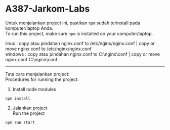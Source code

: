 # A387-Jarkom-Labs

Untuk menjalankan project ini, pastikan `npm` sudah terinstall pada komputer/laptop Anda.</br>
To run this project, make sure `npm` is installed on your computer/laptop.

linux : copy atau pindahan nginx.conf to /etc/nginx/nginx.conf | copy or move nginx.conf to /etc/nginx/nginx.conf </br>
windows : copy atau pindahan nginx.conf to  C:\nginx\conf | copy or move nginx.conf  C:\nginx\conf


---

Tata cara menjalankan project:</br>
Procedures for running the project:

1. Install node modules

```
npm install
```

2. Jalankan project</br>Run the project

```
npm run start

```


